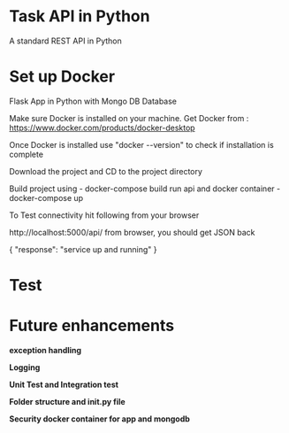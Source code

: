 # Task API in Python #

A standard REST API in Python

# Set up Docker #

Flask App in Python with Mongo DB Database

Make sure Docker is installed on your machine. Get Docker from : 
https://www.docker.com/products/docker-desktop

Once Docker is installed use "docker --version" to check if installation is complete

Download the project and CD to the project directory

Build project using - docker-compose build
run api and docker container - docker-compose up

To Test connectivity hit following from your browser

http://localhost:5000/api/ from browser, you should get JSON back 

{
    "response": "service up and running"
}

# Test #

# Future enhancements #

**exception handling**

**Logging**

**Unit Test and Integration test**

**Folder structure and init.py file**

**Security docker container for app and mongodb**



 